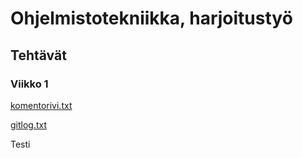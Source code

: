 <h1> Ohjelmistotekniikka, harjoitustyö </h1>

<h2> Tehtävät </h2>

<h3> Viikko 1 </h3>

[komentorivi.txt](https://github.com/jeesp/ot-harjoitustyo/blob/main/laskarit/viikko1/komentorivi.txt)

[gitlog.txt](https://github.com/jeesp/ot-harjoitustyo/blob/main/laskarit/viikko1/gitlog.txt)

Testi
